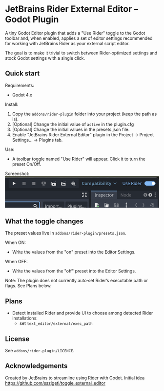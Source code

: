 # JetBrains Rider External Editor – Godot Plugin

A tiny Godot Editor plugin that adds a "Use Rider" toggle to the Godot toolbar and, when enabled, applies a set of editor settings recommended for working with JetBrains Rider as your external script editor.

The goal is to make it trivial to switch between Rider‑optimized settings and stock Godot settings with a single click.

## Quick start

Requirements:
- Godot 4.x

Install:
1. Copy the `addons/rider-plugin` folder into your project (keep the path as is).
2. [Optional] Change the initial value of `active` in the plugin.cfg
3. [Optional] Change the initial values in the presets.json file.
4. Enable "JetBrains Rider External Editor" plugin in the Project → Project Settings… → Plugins tab.

Use:
- A toolbar toggle named "Use Rider" will appear. Click it to turn the preset On/Off.

Screenshot:
![Toolbar toggle](addons/rider-plugin/screenshots/Toolbar.png)

## What the toggle changes

The preset values live in `addons/rider-plugin/presets.json`.

When ON:
- Write the values from the "on" preset into the Editor Settings.

When OFF:
- Write the values from the "off" preset into the Editor Settings.

Note: The plugin does not currently auto‑set Rider’s executable path or flags. See Plans below.

## Plans
- Detect installed Rider and provide UI to choose among detected Rider installations:
  - set `text_editor/external/exec_path`

## License
See `addons/rider-plugin/LICENCE`.

## Acknowledgements
Created by JetBrains to streamline using Rider with Godot. 
Initial idea https://github.com/sszigeti/toggle_external_editor